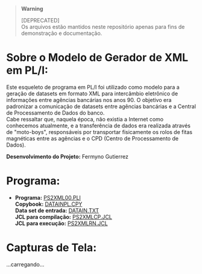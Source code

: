 > **Warning**
> 
> [DEPRECATED]  
> Os arquivos estão mantidos neste repositório apenas para fins de demonstração e documentação. 

# Sobre o Modelo de Gerador de XML em PL/I:

Este esqueleto de programa em PL/I foi utilizado como modelo para a geração de datasets em formato XML para intercâmbio eletrônico de informações entre agências bancárias nos anos 90.
O objetivo era padronizar a comunicação de datasets entre agências bancárias e a Central de Processamento de Dados do banco.<br />
Cabe ressaltar que, naquela época, não existia a Internet como conhecemos atualmente, e a transferência de dados era realizada através de "moto-boys", responsáveis por transportar fisicamente os rolos de fitas magnéticas entre as agências e o CPD (Centro de Processamento de Dados).

**Desenvolvimento do Projeto:** Fermyno Gutierrez  

# Programa:

* **Programa:** [PS2XML00.PLI](PS2XML00.PLI)  
  **Copybook:** [DATAINPL.CPY](DATAINPL.CPY)  
  **Data set de entrada:** [DATAIN.TXT](DATAIN.TXT)  
  **JCL para compilação:** [PS2XMLCP.JCL](PS2XMLCP.JCL)  
  **JCL para execução:** [PS2XMLRN.JCL](PS2XMLRN.JCL)  
    
 
# Capturas de Tela:

...carregando...
